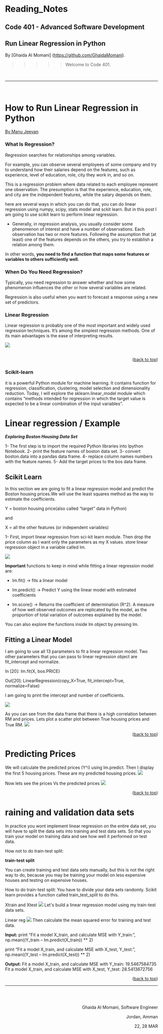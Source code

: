 
# Reading_Notes
## Code 401 - Advanced Software Development
## Run Linear Regression in Python




By [Ghaida Al Momani] (https://github.com/GhaidaMomani).

>>>>>Welcome to Code 401.
<br/>
<hr/>
<br/>



# How to Run Linear Regression in Python
[By Manu Jeevan](https://bigdata-madesimple.com/how-to-run-linear-regression-in-python-scikit-learn/)

### What Is Regression?

Regression searches for relationships among variables.

For example, you can observe several employees of some company and try to understand how their salaries depend on the features, such as experience, level of education, role, city they work in, and so on.

This is a regression problem where data related to each employee represent one observation. The presumption is that the experience, education, role, and city are the independent features, while the salary depends on them.


here are several ways in which you can do that, you can do linear regression using numpy, scipy, stats model and sckit learn. But in this post I am going to use scikit learn to perform linear regression.


* Generally, in regression analysis, you usually consider some phenomenon of interest and have a number of observations. Each observation has two or more features. Following the assumption that (at least) one of the features depends on the others, you try to establish a relation among them.

In other words, **you need to find a function that maps some features or variables to others sufficiently well.**


### When Do You Need Regression?
Typically, you need regression to answer whether and how some phenomenon influences the other or how several variables are related. 

Regression is also useful when you want to forecast a response using a new set of predictors.



### Linear Regression
Linear regression is probably one of the most important and widely used regression techniques. It’s among the simplest regression methods. One of its main advantages is the ease of interpreting results.

![](../assests/linear.png)
<br/><br/>
<p align="right">(<a href="#top">back to top</a>)</p>



### Scikit-learn 
it is a powerful Python module for machine learning. It contains function for regression, classification, clustering, model selection and dimensionality reduction. Today, I will explore the sklearn.linear_model module which contains “methods intended for regression in which the target value is expected to be a linear combination of the input variables”.


# Linear regression / Example

***Exploring Boston Housing Data Set***


1- The first step is to import the required Python libraries into Ipython Notebook.
2- print the feature names of boston data set.
3- convert boston.data into a pandas data frame.
4- replace column names numbers with the feature names.
5- Add the target prices to the bos data frame.

## Scikit Learn

In this section we are going to fit a linear regression model and predict the Boston housing prices.We  will use the least squares method as the way to estimate the coefficients.

Y = boston housing price(also called “target” data in Python)

and

X = all the other features (or independent variables)

1- First, import linear regression from sci-kit learn module. Then drop the price column as I want only the parameters as my X values.  store linear regression object in a variable called lm.

![](../assests//Skitlearn-linear-model1.png)


**Important** functions to keep in mind while fitting a linear regression model are:

* lm.fit() -> fits a linear model

* lm.predict() -> Predict Y using the linear model with estimated coefficients

* lm.score() -> Returns the coefficient of determination (R^2). A measure of how well observed outcomes are replicated by the model, as the proportion of total variation of outcomes explained by the model.

You can also explore the functions inside lm object by pressing lm.

## Fitting a Linear Model
I am going to use all 13 parameters to fit a linear regression model. Two other parameters that you can pass to linear regression object are fit_intercept and normalize.

In [20]: lm.fit(X, bos.PRICE)

Out[20]: LinearRegression(copy_X=True, fit_intercept=True, normalize=False)

I am going to print the intercept and number of coefficients.

![](../assests//Estimated-Coeff.png)


As you can see from the data frame that there is a high correlation between RM and prices. Lets plot a scatter plot between True housing prices and True RM.
![](../assests/Relationship-between-RM-and-Price.png)

<p align="right">(<a href="#top">back to top</a>)</p>

# Predicting Prices

We will calculate the predicted prices (Y^i) using lm.predict. Then I display the first 5 housing prices. These are my predicted housing prices.
![](../assests/Scatter-plot-in-the-pandas.png)

Now lets see the prices Vs the predicted prices
![](../assests//Prices-vs-predicted-prices.png)

<p align="right">(<a href="#top">back to top</a>)</p>


# raining and validation data sets
In practice you wont implement linear regression on the entire data set, you will have to split the data sets into training and test data sets. So that you train your model on training data and see how well it performed on test data.

How not to do train-test split:

**train-test split**

You can create training and test data sets manually, but this is not the right way to do, because you may be training your model on less expensive houses and testing on expensive houses.

How to do train-test split:
You have to divide your data sets randomly. Scikit learn provides a function called train_test_split to do this.

Xtrain and Xtest
![](../assests//Xtrain-and-Xtest.png)
Let's build a linear regression model using my train-test data sets.

Linear reg
![](../assests/Linear-reg.png
)
Then  calculate the mean squared error for training and test data.

**Input:**
print “Fit a model X_train, and calculate MSE with Y_train:”, np.mean((Y_train – lm.predict(X_train)) ** 2)

print “Fit a model X_train, and calculate MSE with X_test, Y_test:”, np.mean((Y_test – lm.predict(X_test)) ** 2)

**Output:**
Fit a model X_train, and calculate MSE with Y_train: 19.5467584735 Fit a model X_train, and calculate MSE with X_test, Y_test: 28.5413672756




<p align="right">(<a href="#top">back to top</a>)</p>

<hr/>
<br/><br/>

<p align="right">Ghaida Al Momani, Software Engineer</p>
<p align="right">Jordan, Amman</p>
<p align="right">22, 28 MAR </p>